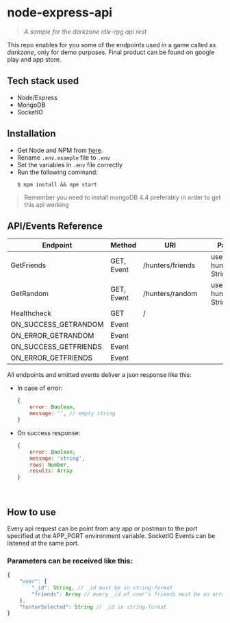 # node-express-api
> _A sample for the darkzone idle-rpg api rest_

This repo enables for you some of the endpoints used in a game called as _darkzone_, only for demo purposes. Final product can be found on google play and app store. 

## Tech stack used
* Node/Express
* MongoDB
* SocketIO

## Installation
* Get Node and NPM from [here](https://nodejs.org/download).
* Rename `.env.example` file to `.env`
* Set the variables in `.env` file correctly
* Run the following command: 
    ```
    $ npm install && npm start
    ```
> Remember you need to install mongoDB 4.4 preferably in order to get this api working

## API/Events Reference
|   Endpoint	|   Method	|   URI |   	|   Parameters	|  
|---	|---	|---	|---	|---	|
|   GetFriends	|   GET, Event	|   /hunters/friends	|   	|   user: Object,<br />hunterSelected: String	|
|   GetRandom	|   GET, Event	|   /hunters/random	    |  	|   user: Object,<br />hunterSelected: String	|
|   Healthcheck	|   GET	|   /	|   	|   	|
|   ON_SUCCESS_GETRANDOM	|   Event	|   	|   	|   	|    |
|   ON_ERROR_GETRANDOM	|   Event	|   	|   	|   	|
|   ON_SUCCESS_GETFRIENDS	|   Event	|   	|   	|   	| 
|   ON_ERROR_GETFRIENDS	|   Event	|   	|   	|   	|

All endpoints and emitted events deliver a json response like this:
* In case of error:
    ```javascript
    {
        error: Boolean,
        message: '', // empty string
    }
    ```
* On success response:
    ```javascript
    {
        error: Boolean,
        message: 'string',
        rows: Number,
        results: Array
    }
    ```

<br />

## How to use
Every api request can be point from any app or postman to the port specified at the APP_PORT environment variable.
SocketIO Events can be listened at the same port.

### Parameters can be received like this:
```javascript
{
    "user": {
        "_id": String, // _id must be in string-format
        "friends": Array // every _id of user's friends must be an array of string
    },
    "hunterSelected": String // _id in string-format
}
```


